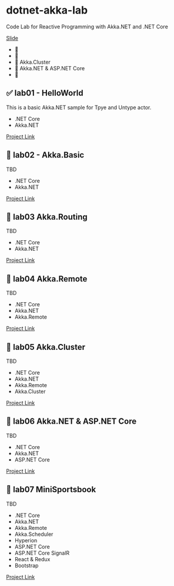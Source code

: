 # dotnet-akka-lab
Code Lab for Reactive Programming with Akka.NET and .NET Core

[Slide]()

- :black_square_button: 
- :black_square_button: 
- :black_square_button: Akka.Cluster
- :black_square_button: Akka.NET & ASP.NET Core
- :black_square_button: 

## :white_check_mark: lab01 - HelloWorld ##

This is a basic Akka.NET sample for Tpye and Untype actor.

- .NET Core
- Akka.NET

[Project Link](/lab01)

## :black_square_button: lab02 - Akka.Basic ##
TBD

- .NET Core
- Akka.NET

[Project Link](/lab02)

## :black_square_button: lab03 Akka.Routing ##
TBD

- .NET Core
- Akka.NET

[Project Link](/lab03)

## :black_square_button: lab04 Akka.Remote ##
TBD

- .NET Core
- Akka.NET
- Akka.Remote

[Project Link](/lab04)

## :black_square_button: lab05 Akka.Cluster ##
TBD

- .NET Core
- Akka.NET
- Akka.Remote
- Akka.Cluster

[Project Link](/lab05)

## :black_square_button: lab06 Akka.NET & ASP.NET Core ##
TBD

- .NET Core
- Akka.NET
- ASP.NET Core

[Project Link](/lab06)

## :black_square_button: lab07 MiniSportsbook ##

TBD
- .NET Core
- Akka.NET
- Akka.Remote
- Akka.Scheduler
- Hyperion
- ASP.NET Core
- ASP.NET Core SignalR
- React & Redux
- Bootstrap

[Project Link](/lab07)